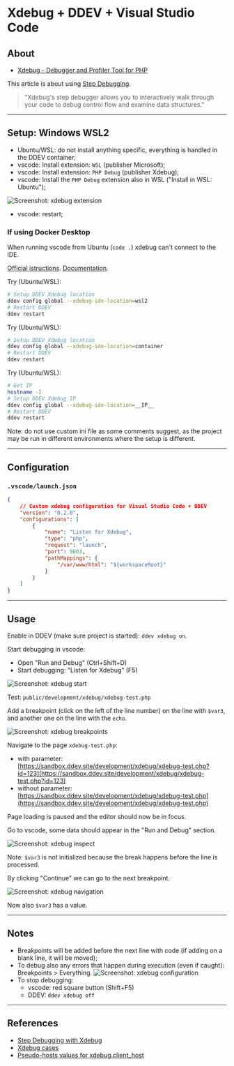 # Xdebug + DDEV + Visual Studio Code

## About

- [Xdebug - Debugger and Profiler Tool for PHP](https://xdebug.org/)

This article is about using [Step Debugging](https://xdebug.org/docs/step_debug).

> "Xdebug's step debugger allows you to interactively walk through your code to debug control flow and examine data structures."

---

## Setup: Windows WSL2

- Ubuntu/WSL: do not install anything specific, everything is handled in the DDEV container;
- vscode: Install extension: `WSL` (publisher Microsoft);
- vscode: Install extension: `PHP Debug` (publisher Xdebug);
- vscode: Install the `PHP Debug` extension also in WSL ("Install in WSL: Ubuntu");

![Screenshot: xdebug extension](img/xdebug-6-php_debug_extension.png)

- vscode: restart;

### If using Docker Desktop

When running vscode from Ubuntu (`code .`) xdebug can't connect to the IDE.

[Official istructions](https://github.com/ddev/ddev/issues/3781#issuecomment-1288256238).
[Documentation](https://ddev.readthedocs.io/en/latest/users/configuration/config/#xdebug_ide_location).

Try (Ubuntu/WSL):

```sh
# Setup DDEV Xdebug location
ddev config global --xdebug-ide-location=wsl2
# Restart DDEV
ddev restart
```

Try (Ubuntu/WSL):

```sh
# Setup DDEV Xdebug location
ddev config global --xdebug-ide-location=container
# Restart DDEV
ddev restart
```

Try (Ubuntu/WSL):

```sh
# Get IP
hostname -I
# Setup DDEV Xdebug IP
ddev config global --xdebug-ide-location=__IP__
# Restart DDEV
ddev restart
```

Note: do not use custom ini file as some comments suggest, as the project may be run in different environments where the setup is different.

---

## Configuration

### `.vscode/launch.json`

```json
{
    // Custom xdebug configuration for Visual Studio Code + DDEV
    "version": "0.2.0",
    "configurations": [
        {
            "name": "Listen for Xdebug",
            "type": "php",
            "request": "launch",
            "port": 9003,
            "pathMappings": {
                "/var/www/html": "${workspaceRoot}"
            }
        }
    ]
}
```

---

## Usage

Enable in DDEV (make sure project is started): `ddev xdebug on`.

Start debugging in vscode:

- Open "Run and Debug" (Ctrl+Shift+D)
- Start debugging: "Listen for Xdebug" (F5)

![Screenshot: xdebug start](img/xdebug-1-start.png)

Test: `public/development/xdebug/xdebug-test.php`

Add a breakpoint (click on the left of the line number) on the line with `$var3`, and another one on the line with the `echo`.

![Screenshot: xdebug breakpoints](img/xdebug-2-breakpoints.png)

Navigate to the page `xdebug-test.php`:

- with parameter: [https://sandbox.ddev.site/development/xdebug/xdebug-test.php?id=123](https://sandbox.ddev.site/development/xdebug/xdebug-test.php?id=123)
- without parameter: [https://sandbox.ddev.site/development/xdebug/xdebug-test.php](https://sandbox.ddev.site/development/xdebug/xdebug-test.php)

Page loading is paused and the editor should now be in focus.

Go to vscode, some data should appear in the "Run and Debug" section.

![Screenshot: xdebug inspect](img/xdebug-3-inspect.png)

Note: `$var3` is not initialized because the break happens before the line is processed.

By clicking "Continue" we can go to the next breakpoint.

![Screenshot: xdebug navigation](img/xdebug-4-navigation.png)

Now also `$var3` has a value.

---

## Notes

- Breakpoints will be added before the next line with code (if adding on a blank line, it will be moved);
-  To debug also any errors that happen during execution (even if caught): Breakpoints > Everything.
![Screenshot: xdebug configuration](img/xdebug-5-configuration.png)
- To stop debugging:
    - vscode: red square button (Shift+F5)
    - DDEV: `ddev xdebug off`

---

## References

- [Step Debugging with Xdebug](https://ddev.readthedocs.io/en/latest/users/debugging-profiling/step-debugging/)
- [Xdebug cases](https://drive.google.com/file/d/1_ZIg7TAxPIJvwPXNefXy9laehmIVw028/view)
- [Pseudo-hosts values for xdebug.client_host](https://docs.google.com/document/d/1W-NzNtExf5C4eOu3rRQm1WlWnbW44u3ANDDA49d3FD4/edit?pli=1#heading=h.om72lccwqcou)
